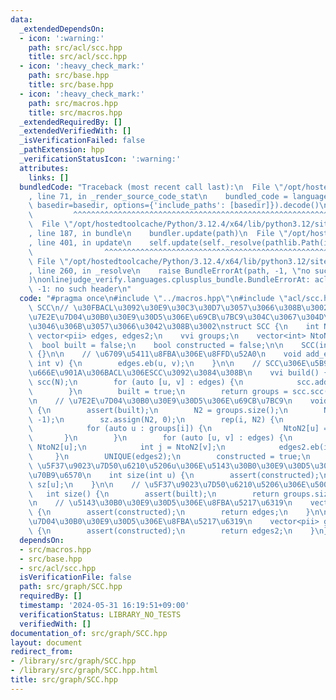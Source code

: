 ```yaml
---
data:
  _extendedDependsOn:
  - icon: ':warning:'
    path: src/acl/scc.hpp
    title: src/acl/scc.hpp
  - icon: ':heavy_check_mark:'
    path: src/base.hpp
    title: src/base.hpp
  - icon: ':heavy_check_mark:'
    path: src/macros.hpp
    title: src/macros.hpp
  _extendedRequiredBy: []
  _extendedVerifiedWith: []
  _isVerificationFailed: false
  _pathExtension: hpp
  _verificationStatusIcon: ':warning:'
  attributes:
    links: []
  bundledCode: "Traceback (most recent call last):\n  File \"/opt/hostedtoolcache/Python/3.12.4/x64/lib/python3.12/site-packages/onlinejudge_verify/documentation/build.py\"\
    , line 71, in _render_source_code_stat\n    bundled_code = language.bundle(stat.path,\
    \ basedir=basedir, options={'include_paths': [basedir]}).decode()\n          \
    \         ^^^^^^^^^^^^^^^^^^^^^^^^^^^^^^^^^^^^^^^^^^^^^^^^^^^^^^^^^^^^^^^^^^^^^^^^^^^^^^^^^\n\
    \  File \"/opt/hostedtoolcache/Python/3.12.4/x64/lib/python3.12/site-packages/onlinejudge_verify/languages/cplusplus.py\"\
    , line 187, in bundle\n    bundler.update(path)\n  File \"/opt/hostedtoolcache/Python/3.12.4/x64/lib/python3.12/site-packages/onlinejudge_verify/languages/cplusplus_bundle.py\"\
    , line 401, in update\n    self.update(self._resolve(pathlib.Path(included), included_from=path))\n\
    \                ^^^^^^^^^^^^^^^^^^^^^^^^^^^^^^^^^^^^^^^^^^^^^^^^^^^^^^^^^\n \
    \ File \"/opt/hostedtoolcache/Python/3.12.4/x64/lib/python3.12/site-packages/onlinejudge_verify/languages/cplusplus_bundle.py\"\
    , line 260, in _resolve\n    raise BundleErrorAt(path, -1, \"no such header\"\
    )\nonlinejudge_verify.languages.cplusplus_bundle.BundleErrorAt: acl/scc.hpp: line\
    \ -1: no such header\n"
  code: "#pragma once\n#include \"../macros.hpp\"\n#include \"acl/scc.hpp\"\n\n//\
    \ SCC\n// \u30FBACL\u3092\u30E9\u30C3\u30D7\u3057\u3066\u308B\u3002\n// \u30FB\
    \u7E2E\u7D04\u30B0\u30E9\u30D5\u306E\u69CB\u7BC9\u304C\u3067\u304D\u308B\u3088\
    \u3046\u306B\u3057\u3066\u3042\u308B\u3002\nstruct SCC {\n    int N, N2;\n   \
    \ vector<pii> edges, edges2;\n    vvi groups;\n    vector<int> NtoN2, sz;\n  \
    \  bool built = false;\n    bool constructed = false;\n\n    SCC(int N) : N(N)\
    \ {}\n\n    // \u6709\u5411\u8FBA\u306E\u8FFD\u52A0\n    void add_edge(int u,\
    \ int v) {\n        edges.eb(u, v);\n    }\n\n    // SCC\u306E\u5B9F\u884C\u3001\
    \u666E\u901A\u306BACL\u306ESCC\u3092\u3084\u308B\n    vvi build() {\n        atcoder::scc_graph\
    \ scc(N);\n        for (auto [u, v] : edges) {\n            scc.add_edge(u, v);\n\
    \        }\n        built = true;\n        return groups = scc.scc();\n    }\n\
    \n    // \u7E2E\u7D04\u30B0\u30E9\u30D5\u306E\u69CB\u7BC9\n    void construct()\
    \ {\n        assert(built);\n        N2 = groups.size();\n        NtoN2.assign(N,\
    \ -1);\n        sz.assign(N2, 0);\n        rep(i, N2) {\n            sz[i] = groups[i].size();\n\
    \            for (auto u : groups[i]) {\n                NtoN2[u] = i;\n     \
    \       }\n        }\n        for (auto [u, v] : edges) {\n            int i =\
    \ NtoN2[u];\n            int j = NtoN2[v];\n            edges2.eb(i, j);\n   \
    \     }\n        UNIQUE(edges2);\n        constructed = true;\n    }\n\n    //\
    \ \u5F37\u9023\u7D50\u6210\u5206u\u306E\u5143\u30B0\u30E9\u30D5\u3067\u306E\u9802\
    \u70B9\u6570\n    int size(int u) {\n        assert(constructed);\n        return\
    \ sz[u];\n    }\n\n    // \u5F37\u9023\u7D50\u6210\u5206\u306E\u500B\u6570\n \
    \   int size() {\n        assert(built);\n        return groups.size();\n    }\n\
    \n    // \u5143\u30B0\u30E9\u30D5\u306E\u8FBA\u5217\u6319\n    vector<pii> get_edges()\
    \ {\n        assert(constructed);\n        return edges;\n    }\n\n    // \u7E2E\
    \u7D04\u30B0\u30E9\u30D5\u306E\u8FBA\u5217\u6319\n    vector<pii> get_edges2()\
    \ {\n        assert(constructed);\n        return edges2;\n    }\n};\n"
  dependsOn:
  - src/macros.hpp
  - src/base.hpp
  - src/acl/scc.hpp
  isVerificationFile: false
  path: src/graph/SCC.hpp
  requiredBy: []
  timestamp: '2024-05-31 16:19:51+09:00'
  verificationStatus: LIBRARY_NO_TESTS
  verifiedWith: []
documentation_of: src/graph/SCC.hpp
layout: document
redirect_from:
- /library/src/graph/SCC.hpp
- /library/src/graph/SCC.hpp.html
title: src/graph/SCC.hpp
---
```

